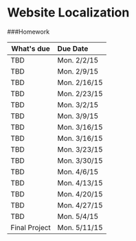 Website Localization
============================

###Homework

| What's due                       | Due Date                |
| -------------------------------- | :-----------------------|
| TBD                              | Mon. 2/2/15             |
| TBD                              | Mon. 2/9/15             |
| TBD                              | Mon. 2/16/15            |   
| TBD                              | Mon. 2/23/15            |
| TBD                              | Mon. 3/2/15             |
| TBD                              | Mon. 3/9/15             |
| TBD                              | Mon. 3/16/15            |
| TBD                              | Mon. 3/16/15            |
| TBD                              | Mon. 3/23/15            |
| TBD                              | Mon. 3/30/15            |
| TBD                              | Mon. 4/6/15             |
| TBD                              | Mon. 4/13/15            |
| TBD                              | Mon. 4/20/15            |
| TBD                              | Mon. 4/27/15            |
| TBD                              | Mon. 5/4/15             |
| Final Project                    | Mon. 5/11/15            |
